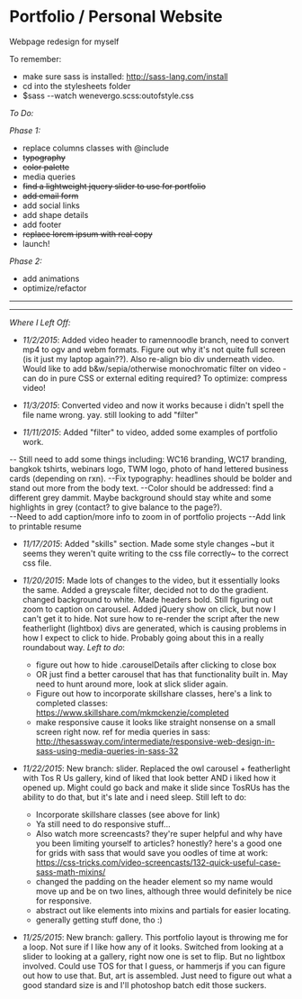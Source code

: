 # Portfolio / Personal Website
Webpage redesign for myself

To remember:
- make sure sass is installed: http://sass-lang.com/install
- cd into the stylesheets folder
- $sass --watch wenevergo.scss:outofstyle.css

*To Do:*

*Phase 1:*
- replace columns classes with @include
- ~~typography~~
- ~~color palette~~
- media queries 
- ~~find a lightweight jquery slider to use for portfolio~~
- ~~add email form~~
- add social links
- add shape details
- add footer
- ~~replace lorem ipsum with real copy~~
- launch!

*Phase 2:*
- add animations
- optimize/refactor

--------------
--------------

*Where I Left Off:*
- *11/2/2015*: Added video header to ramennoodle branch, need to convert mp4 to ogv and webm formats. Figure out why it's not quite full screen (is it just my laptop again??). Also re-align bio div underneath video. Would like to add b&w/sepia/otherwise monochromatic filter on video - can do in pure CSS or external editing required? To optimize: compress video!

- *11/3/2015*: Converted video and now it works because i didn't spell the file name wrong. yay. still looking to add "filter"

- *11/11/2015*: Added "filter" to video, added some examples of portfolio work. 

-- Still need to add some things including: WC16 branding, WC17 branding, bangkok tshirts, webinars logo, TWM logo, photo of hand lettered business cards (depending on rxn). 
--Fix typography: headlines should be bolder and stand out more from the body text. 
--Color should be addressed: find a different grey dammit. Maybe background should stay white and some highlights in grey (contact? to give balance to the page?).  
--Need to add caption/more info to zoom in of portfolio projects
--Add link to printable resume 

- *11/17/2015*: Added "skills" section. Made some style changes ~but it seems they weren't quite writing to the css file correctly~ to the correct css file. 

- *11/20/2015*: Made lots of changes to the video, but it essentially looks the same. Added a greyscale filter, decided not to do the gradient. changed background to white. Made headers bold. Still figuring out zoom to caption on carousel. Added jQuery show on click, but now I can't get it to hide. Not sure how to re-render the script after the new featherlight (lightbox) divs are generated, which is causing problems in how I expect to click to hide. Probably going about this in a really roundabout way.
	_Left to do_:
	- figure out how to hide .carouselDetails after clicking to close box
	- OR just find a better carousel that has that functionality built in. May need to hunt around more, look at slick slider again.
	- Figure out how to incorporate skillshare classes, here's a link to completed classes: https://www.skillshare.com/mkmckenzie/completed
	- make responsive cause it looks like straight nonsense on a small screen right now. ref for media queries in sass: http://thesassway.com/intermediate/responsive-web-design-in-sass-using-media-queries-in-sass-32

- *11/22/2015*: New branch: slider. Replaced the owl carousel + featherlight with Tos R Us gallery, kind of liked that look better AND i liked how it opened up. Might could go back and make it slide since TosRUs has the ability to do that, but it's late and i need sleep. Still left to do:
	- Incorporate skillshare classes (see above for link)
	- Ya still need to do responsive stuff...
	- Also watch more screencasts? they're super helpful and why have you been limiting yourself to articles? honestly? here's a good one for grids with sass that would save you oodles of time at work: https://css-tricks.com/video-screencasts/132-quick-useful-case-sass-math-mixins/ 
	- changed the padding on the header element so my name would move up and be on two lines, although three would definitely be nice for responsive.
	- abstract out like elements into mixins and partials for easier locating. 
	- generally getting stuff done, tho :)

- *11/25/2015*: New branch: gallery. This portfolio layout is throwing me for a loop. Not sure if I like how any of it looks. Switched from looking at a slider to looking at a gallery, right now one is set to flip. But no lightbox involved. Could use TOS for that I guess, or hammerjs if you can figure out how to use that. But, art is assembled. Just need to figure out what a good standard size is and I'll photoshop batch edit those suckers.

